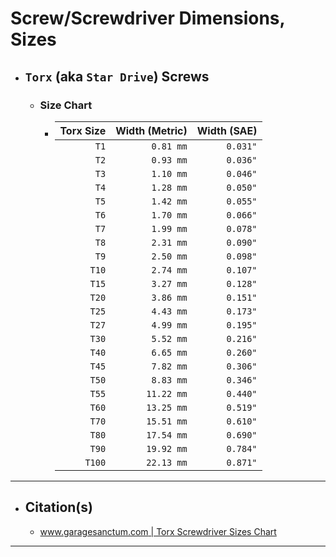<!-- https://github.com/mcavallo-git/Coding/blob/main/hardware/screws-screwdrivers/torx-star-drive_dimensions-sizes.md -->

# Screw/Screwdriver Dimensions, Sizes

- ## `Torx` (aka `Star Drive`) Screws
  - ### Size Chart
    - | Torx Size | Width (Metric) | Width (SAE) |
      | --------: | -------------: | ----------: |
      |      `T1` |      `0.81 mm` |    `0.031"` |
      |      `T2` |      `0.93 mm` |    `0.036"` |
      |      `T3` |      `1.10 mm` |    `0.046"` |
      |      `T4` |      `1.28 mm` |    `0.050"` |
      |      `T5` |      `1.42 mm` |    `0.055"` |
      |      `T6` |      `1.70 mm` |    `0.066"` |
      |      `T7` |      `1.99 mm` |    `0.078"` |
      |      `T8` |      `2.31 mm` |    `0.090"` |
      |      `T9` |      `2.50 mm` |    `0.098"` |
      |     `T10` |      `2.74 mm` |    `0.107"` |
      |     `T15` |      `3.27 mm` |    `0.128"` |
      |     `T20` |      `3.86 mm` |    `0.151"` |
      |     `T25` |      `4.43 mm` |    `0.173"` |
      |     `T27` |      `4.99 mm` |    `0.195"` |
      |     `T30` |      `5.52 mm` |    `0.216"` |
      |     `T40` |      `6.65 mm` |    `0.260"` |
      |     `T45` |      `7.82 mm` |    `0.306"` |
      |     `T50` |      `8.83 mm` |    `0.346"` |
      |     `T55` |     `11.22 mm` |    `0.440"` |
      |     `T60` |     `13.25 mm` |    `0.519"` |
      |     `T70` |     `15.51 mm` |    `0.610"` |
      |     `T80` |     `17.54 mm` |    `0.690"` |
      |     `T90` |     `19.92 mm` |    `0.784"` |
      |    `T100` |     `22.13 mm` |    `0.871"` |

***

- ## Citation(s)
  - [www.garagesanctum.com | Torx Screwdriver Sizes Chart](https://www.garagesanctum.com/size-chart/screwdriver-sizes-chart/#ftoc-heading-5)

***
